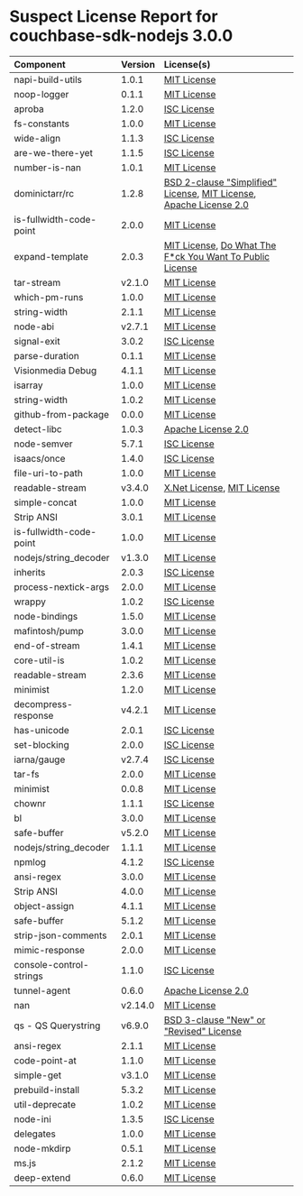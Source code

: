 
Suspect License Report for couchbase-sdk-nodejs 3.0.0
=====================================================

|Component|Version|License(s)|
| :--- | :--- | :--- |
|napi-build-utils|1.0.1|[MIT License](../../license-data/ad705c59-6893-4980-bdbf-0837f1823cc4.txt)|
|noop-logger|0.1.1|[MIT License](../../license-data/ad705c59-6893-4980-bdbf-0837f1823cc4.txt)|
|aproba|1.2.0|[ISC License](../../license-data/14b0b50b-acd2-4fc8-ac65-3b15f9e58260.txt)|
|fs-constants|1.0.0|[MIT License](../../license-data/ad705c59-6893-4980-bdbf-0837f1823cc4.txt)|
|wide-align|1.1.3|[ISC License](../../license-data/14b0b50b-acd2-4fc8-ac65-3b15f9e58260.txt)|
|are-we-there-yet|1.1.5|[ISC License](../../license-data/14b0b50b-acd2-4fc8-ac65-3b15f9e58260.txt)|
|number-is-nan|1.0.1|[MIT License](../../license-data/ad705c59-6893-4980-bdbf-0837f1823cc4.txt)|
|dominictarr/rc|1.2.8|[BSD 2-clause "Simplified" License](../../license-data/cc875133-df38-4806-9921-473e0ef01a87.txt), [MIT License](../../license-data/ad705c59-6893-4980-bdbf-0837f1823cc4.txt), [Apache License 2.0](../../license-data/7cae335f-1193-421e-92f1-8802b4243e93.txt)|
|is-fullwidth-code-point|2.0.0|[MIT License](../../license-data/ad705c59-6893-4980-bdbf-0837f1823cc4.txt)|
|expand-template|2.0.3|[MIT License](../../license-data/ad705c59-6893-4980-bdbf-0837f1823cc4.txt), [Do What The F*ck You Want To Public License](../../license-data/ce59674b-e5f8-4e6e-b853-4203330abfb8.txt)|
|tar-stream|v2.1.0|[MIT License](../../license-data/ad705c59-6893-4980-bdbf-0837f1823cc4.txt)|
|which-pm-runs|1.0.0|[MIT License](../../license-data/ad705c59-6893-4980-bdbf-0837f1823cc4.txt)|
|string-width|2.1.1|[MIT License](../../license-data/ad705c59-6893-4980-bdbf-0837f1823cc4.txt)|
|node-abi|v2.7.1|[MIT License](../../license-data/ad705c59-6893-4980-bdbf-0837f1823cc4.txt)|
|signal-exit|3.0.2|[ISC License](../../license-data/14b0b50b-acd2-4fc8-ac65-3b15f9e58260.txt)|
|parse-duration|0.1.1|[MIT License](../../license-data/ad705c59-6893-4980-bdbf-0837f1823cc4.txt)|
|Visionmedia Debug|4.1.1|[MIT License](../../license-data/ad705c59-6893-4980-bdbf-0837f1823cc4.txt)|
|isarray|1.0.0|[MIT License](../../license-data/ad705c59-6893-4980-bdbf-0837f1823cc4.txt)|
|string-width|1.0.2|[MIT License](../../license-data/ad705c59-6893-4980-bdbf-0837f1823cc4.txt)|
|github-from-package|0.0.0|[MIT License](../../license-data/ad705c59-6893-4980-bdbf-0837f1823cc4.txt)|
|detect-libc|1.0.3|[Apache License 2.0](../../license-data/7cae335f-1193-421e-92f1-8802b4243e93.txt)|
|node-semver|5.7.1|[ISC License](../../license-data/14b0b50b-acd2-4fc8-ac65-3b15f9e58260.txt)|
|isaacs/once|1.4.0|[ISC License](../../license-data/14b0b50b-acd2-4fc8-ac65-3b15f9e58260.txt)|
|file-uri-to-path|1.0.0|[MIT License](../../license-data/ad705c59-6893-4980-bdbf-0837f1823cc4.txt)|
|readable-stream|v3.4.0|[X.Net License](../../license-data/347711ec-ba5f-48f3-9402-bd978c118eb2.txt), [MIT License](../../license-data/ad705c59-6893-4980-bdbf-0837f1823cc4.txt)|
|simple-concat|1.0.0|[MIT License](../../license-data/ad705c59-6893-4980-bdbf-0837f1823cc4.txt)|
|Strip ANSI|3.0.1|[MIT License](../../license-data/ad705c59-6893-4980-bdbf-0837f1823cc4.txt)|
|is-fullwidth-code-point|1.0.0|[MIT License](../../license-data/ad705c59-6893-4980-bdbf-0837f1823cc4.txt)|
|nodejs/string_decoder|v1.3.0|[MIT License](../../license-data/ad705c59-6893-4980-bdbf-0837f1823cc4.txt)|
|inherits|2.0.3|[ISC License](../../license-data/14b0b50b-acd2-4fc8-ac65-3b15f9e58260.txt)|
|process-nextick-args|2.0.0|[MIT License](../../license-data/ad705c59-6893-4980-bdbf-0837f1823cc4.txt)|
|wrappy|1.0.2|[ISC License](../../license-data/14b0b50b-acd2-4fc8-ac65-3b15f9e58260.txt)|
|node-bindings|1.5.0|[MIT License](../../license-data/ad705c59-6893-4980-bdbf-0837f1823cc4.txt)|
|mafintosh/pump|3.0.0|[MIT License](../../license-data/ad705c59-6893-4980-bdbf-0837f1823cc4.txt)|
|end-of-stream|1.4.1|[MIT License](../../license-data/ad705c59-6893-4980-bdbf-0837f1823cc4.txt)|
|core-util-is|1.0.2|[MIT License](../../license-data/ad705c59-6893-4980-bdbf-0837f1823cc4.txt)|
|readable-stream|2.3.6|[MIT License](../../license-data/ad705c59-6893-4980-bdbf-0837f1823cc4.txt)|
|minimist|1.2.0|[MIT License](../../license-data/ad705c59-6893-4980-bdbf-0837f1823cc4.txt)|
|decompress-response|v4.2.1|[MIT License](../../license-data/ad705c59-6893-4980-bdbf-0837f1823cc4.txt)|
|has-unicode|2.0.1|[ISC License](../../license-data/14b0b50b-acd2-4fc8-ac65-3b15f9e58260.txt)|
|set-blocking|2.0.0|[ISC License](../../license-data/14b0b50b-acd2-4fc8-ac65-3b15f9e58260.txt)|
|iarna/gauge|v2.7.4|[ISC License](../../license-data/14b0b50b-acd2-4fc8-ac65-3b15f9e58260.txt)|
|tar-fs|2.0.0|[MIT License](../../license-data/ad705c59-6893-4980-bdbf-0837f1823cc4.txt)|
|minimist|0.0.8|[MIT License](../../license-data/ad705c59-6893-4980-bdbf-0837f1823cc4.txt)|
|chownr|1.1.1|[ISC License](../../license-data/14b0b50b-acd2-4fc8-ac65-3b15f9e58260.txt)|
|bl|3.0.0|[MIT License](../../license-data/ad705c59-6893-4980-bdbf-0837f1823cc4.txt)|
|safe-buffer|v5.2.0|[MIT License](../../license-data/ad705c59-6893-4980-bdbf-0837f1823cc4.txt)|
|nodejs/string_decoder|1.1.1|[MIT License](../../license-data/ad705c59-6893-4980-bdbf-0837f1823cc4.txt)|
|npmlog|4.1.2|[ISC License](../../license-data/14b0b50b-acd2-4fc8-ac65-3b15f9e58260.txt)|
|ansi-regex|3.0.0|[MIT License](../../license-data/ad705c59-6893-4980-bdbf-0837f1823cc4.txt)|
|Strip ANSI|4.0.0|[MIT License](../../license-data/ad705c59-6893-4980-bdbf-0837f1823cc4.txt)|
|object-assign|4.1.1|[MIT License](../../license-data/ad705c59-6893-4980-bdbf-0837f1823cc4.txt)|
|safe-buffer|5.1.2|[MIT License](../../license-data/ad705c59-6893-4980-bdbf-0837f1823cc4.txt)|
|strip-json-comments|2.0.1|[MIT License](../../license-data/ad705c59-6893-4980-bdbf-0837f1823cc4.txt)|
|mimic-response|2.0.0|[MIT License](../../license-data/ad705c59-6893-4980-bdbf-0837f1823cc4.txt)|
|console-control-strings|1.1.0|[ISC License](../../license-data/14b0b50b-acd2-4fc8-ac65-3b15f9e58260.txt)|
|tunnel-agent|0.6.0|[Apache License 2.0](../../license-data/7cae335f-1193-421e-92f1-8802b4243e93.txt)|
|nan|v2.14.0|[MIT License](../../license-data/ad705c59-6893-4980-bdbf-0837f1823cc4.txt)|
|qs -  QS Querystring|v6.9.0|[BSD 3-clause "New" or "Revised" License](../../license-data/3d238144-44e6-450e-b523-3defbdaed9dc.txt)|
|ansi-regex|2.1.1|[MIT License](../../license-data/ad705c59-6893-4980-bdbf-0837f1823cc4.txt)|
|code-point-at|1.1.0|[MIT License](../../license-data/ad705c59-6893-4980-bdbf-0837f1823cc4.txt)|
|simple-get|v3.1.0|[MIT License](../../license-data/ad705c59-6893-4980-bdbf-0837f1823cc4.txt)|
|prebuild-install|5.3.2|[MIT License](../../license-data/ad705c59-6893-4980-bdbf-0837f1823cc4.txt)|
|util-deprecate|1.0.2|[MIT License](../../license-data/ad705c59-6893-4980-bdbf-0837f1823cc4.txt)|
|node-ini|1.3.5|[ISC License](../../license-data/14b0b50b-acd2-4fc8-ac65-3b15f9e58260.txt)|
|delegates|1.0.0|[MIT License](../../license-data/ad705c59-6893-4980-bdbf-0837f1823cc4.txt)|
|node-mkdirp|0.5.1|[MIT License](../../license-data/ad705c59-6893-4980-bdbf-0837f1823cc4.txt)|
|ms.js|2.1.2|[MIT License](../../license-data/ad705c59-6893-4980-bdbf-0837f1823cc4.txt)|
|deep-extend|0.6.0|[MIT License](../../license-data/ad705c59-6893-4980-bdbf-0837f1823cc4.txt)|
